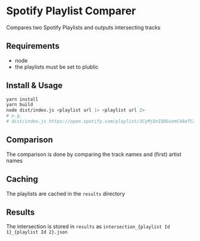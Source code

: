 # Spotify Playlist Comparer

Compares two Spotify Playlists and outputs intersecting tracks

## Requirements

- node
- the playlists must be set to plublic

## Install & Usage

```bash
yarn install
yarn build
node dist/index.js <playlist url 1> <playlist url 2>
# e.g.
# dist/index.js https://open.spotify.com/playlist/3CyMjQnIQ0GuzmC4AeTCam https://open.spotify.com/playlist/28zGBd9aSkHoQqyba2u3PO
```

## Comparison

The comparison is done by comparing the track names and (first) artist names

## Caching

The playlists are cached in the `results` directory

## Results

The intersection is stored in `results` as `intersection_{playlist Id 1}_{playlist Id 2}.json`

